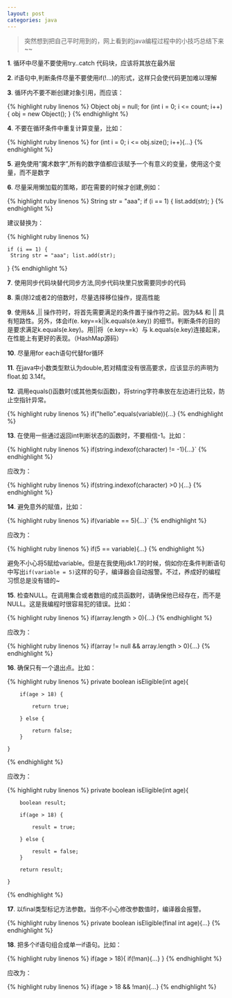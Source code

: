 ```yaml
---
layout: post
categories: java 
---
```


>突然想到把自己平时用到的，网上看到的java编程过程中的小技巧总结下来~~

 **1**. 循环中尽量不要使用try..catch 代码块，应该将其放在最外层

 **2**. if语句中,判断条件尽量不要使用if(!...)的形式，这样只会使代码更加难以理解

 **3**. 循环内不要不断创建对象引用，而应该：

{% highlight ruby linenos %}
     Object obj = null;
     for (int i = 0; i <= count; i++) { 
      obj = new Object(); 
     }
{% endhighlight %}

 **4**. 不要在循环条件中重复计算变量，比如：

{% highlight ruby linenos %}
    for (int i = 0; i <= obj.size(); i++){...}
{% endhighlight %}

 **5**. 避免使用”魔术数字”,所有的数字值都应该赋予一个有意义的变量，使用这个变量，而不是数字

 **6**. 尽量采用懒加载的策略，即在需要的时候才创建,例如：

{% highlight ruby linenos %}
    String str = "aaa";
    if (i == 1) { 
       list.add(str);
    }
{% endhighlight %}

建议替换为：

{% highlight ruby linenos %}

	if (i == 1) { 
     String str = "aaa"; list.add(str);
   }
{% endhighlight %}


 **7**. 使用同步代码块替代同步方法,同步代码块里只放需要同步的代码

 **8**. 乘(除)2或者2的倍数时，尽量选择移位操作，提高性能

 **9**. 使用&& ,\|\| 操作符时，将首先需要满足的条件置于操作符之前。因为&& 和 \|\| 具有短路性。另外，体会if(e. key==k\|\|k.equals(e.key)) 的细节。判断条件的目的是要求满足k.equals(e.key)。用\|\|将（e.key==k）与 k.equals(e.key)连接起来，在性能上有更好的表现。（HashMap源码）

 **10**. 尽量用for each语句代替for循环

 **11**. 在java中小数类型默认为double,若对精度没有很高要求，应该显示的声明为float.如 3.14f。

 **12**. 调用equals()函数时(或其他类似函数)，将string字符串放在左边进行比较，防止空指针异常。
       
{% highlight ruby linenos %}
    if("hello".equals(variable)){...}
{% endhighlight %}

 **13**. 在使用一些通过返回int判断状态的函数时，不要相信-1。比如：

{% highlight ruby linenos %}
    if(string.indexof(character) != -1){...}`
{% endhighlight %}

应改为：

{% highlight ruby linenos %}
    if(string.indexof(character) >0 ){...}
{% endhighlight %}

 **14**. 避免意外的赋值，比如：
 
{% highlight ruby linenos %}
    if(variable == 5){...}`
{% endhighlight %}

应改为：

{% highlight ruby linenos %}
    if(5 == variable){...}
{% endhighlight %}

避免不小心将5赋给variable。但是在我使用jdk1.7的时候，倘如你在条件判断语句中写出`if(variable = 5)`这样的句子，编译器会自动报警。不过，养成好的编程习惯总是没有错的~

 **15**. 检查NULL。在调用集合或者数组的成员函数时，请确保他已经存在，而不是NULL。这是我编程时很容易犯的错误。比如：

{% highlight ruby linenos %}
	if(array.length > 0){...}
{% endhighlight %}

应改为：

{% highlight ruby linenos %}
	if(array != null && array.length > 0){...}
{% endhighlight %}


 **16**. 确保只有一个退出点。比如：

{% highlight ruby linenos %}
    private boolean isEligible(int age){

    	if(age > 18) {

    		return true;

    	} else {

            return false;
    	}

    }
{% endhighlight %}

应改为：

{% highlight ruby linenos %}
    private boolean isEligible(int age){

    	boolean result;

    	if(age > 18) {

    		result = true;

    	} else {

            result = false;
    	}

    	return result;

    }
{% endhighlight %}

 **17**. 以final类型标记方法参数。当你不小心修改参数值时，编译器会报警。

{% highlight ruby linenos %}
 	private boolean isEligible(final int age){...}
{% endhighlight %}

 **18**. 把多个if语句组合成单一if语句。比如：

{% highlight ruby linenos %}
	if(age > 18){
		if(!man){...}
	}
{% endhighlight %}

应改为：

{% highlight ruby linenos %}
	if(age > 18 && !man){...}
{% endhighlight %}


